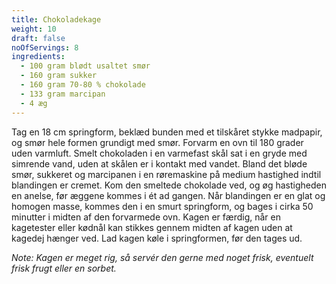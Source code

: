```yaml
---
title: Chokoladekage
weight: 10
draft: false
noOfServings: 8
ingredients:
  - 100 gram blødt usaltet smør
  - 160 gram sukker
  - 160 gram 70-80 % chokolade
  - 133 gram marcipan
  - 4 æg
---
```


Tag en 18 cm springform, beklæd bunden med et tilskåret stykke madpapir,
og smør hele formen grundigt med smør. Forvarm en ovn til 180 grader
uden varmluft. Smelt chokoladen i en varmefast skål sat i en gryde med
simrende vand, uden at skålen er i kontakt med vandet. Bland det bløde
smør, sukkeret og marcipanen i en røremaskine på medium hastighed indtil
blandingen er cremet. Kom den smeltede chokolade ved, og øg hastigheden
en anelse, før æggene kommes i ét ad gangen. Når blandingen er en glat
og homogen masse, kommes den i en smurt springform, og bages i cirka 50
minutter i midten af den forvarmede ovn. Kagen er færdig, når en
kagetester eller kødnål kan stikkes gennem midten af kagen uden at
kagedej hænger ved. Lad kagen køle i springformen, før den tages ud.

*Note: Kagen er meget rig, så servér den gerne med noget frisk,
eventuelt frisk frugt eller en sorbet.*


